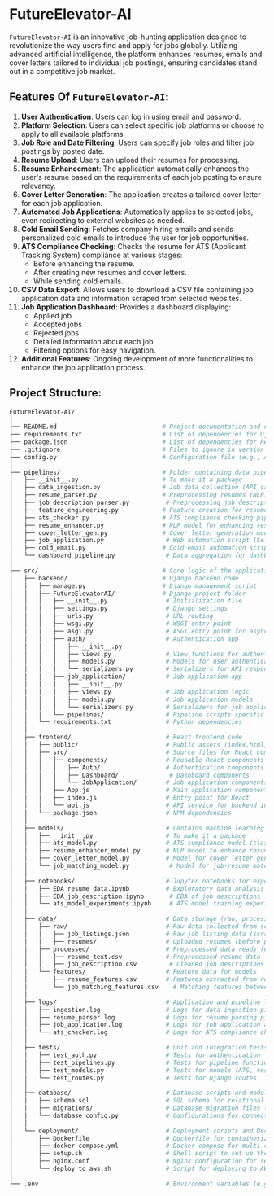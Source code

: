 # **FutureElevator-AI**
`FutureElevator-AI` is an innovative job-hunting application designed to revolutionize the way users find and apply for jobs globally. Utilizing advanced artificial intelligence, the platform enhances resumes, emails and cover letters tailored to individual job postings, ensuring candidates stand out in a competitive job market.

## **Features Of `FutureElevator-AI`:**

1. **User Authentication**: Users can log in using email and password.
2. **Platform Selection**: Users can select specific job platforms or choose to apply to all available platforms.
3. **Job Role and Date Filtering**: Users can specify job roles and filter job postings by posted date.
4. **Resume Upload**: Users can upload their resumes for processing.
5. **Resume Enhancement**: The application automatically enhances the user's resume based on the requirements of each job posting to ensure relevancy.
6. **Cover Letter Generation**: The application creates a tailored cover letter for each job application.
7. **Automated Job Applications**: Automatically applies to selected jobs, even redirecting to external websites as needed.
8. **Cold Email Sending**: Fetches company hiring emails and sends personalized cold emails to introduce the user for job opportunities.
9. **ATS Compliance Checking**: Checks the resume for ATS (Applicant Tracking System) compliance at various stages:
    - Before enhancing the resume.
    - After creating new resumes and cover letters.
    - While sending cold emails.
10. **CSV Data Export**: Allows users to download a CSV file containing job application data and information scraped from selected websites.
11. **Job Application Dashboard**: Provides a dashboard displaying:
    - Applied job
    - Accepted jobs
    - Rejected jobs
    - Detailed information about each job
    - Filtering options for easy navigation.
12. **Additional Features**: Ongoing development of more functionalities to enhance the job application process.

## **Project Structure**:

```bash
FutureElevator-AI/
│
├── README.md                             # Project documentation and overview
├── requirements.txt                      # List of dependencies for Django
├── package.json                          # List of dependencies for React
├── .gitignore                            # Files to ignore in version control
├── config.py                             # Configuration file (e.g., API keys, database URIs)
│
├── pipelines/                            # Folder containing data pipelines and automation scripts
│   ├── __init__.py                       # To make it a package
│   ├── data_ingestion.py                 # Job data collection (API calls, web scraping)
│   ├── resume_parser.py                  # Preprocessing resumes (NLP)
│   ├── job_description_parser.py          # Preprocessing job descriptions
│   ├── feature_engineering.py            # Feature creation for resume/job matching
│   ├── ats_checker.py                    # ATS compliance checking pipeline
│   ├── resume_enhancer.py                # NLP model for enhancing resumes
│   ├── cover_letter_gen.py               # Cover letter generation model
│   ├── job_application.py                 # Web automation script (Selenium)
│   ├── cold_email.py                     # Cold email automation script
│   └── dashboard_pipeline.py              # Data aggregation for dashboard
│
├── src/                                  # Core logic of the application (API, frontend, backend)
│   ├── backend/                          # Django backend code
│   │   ├── manage.py                     # Django management script
│   │   ├── FutureElevatorAI/             # Django project folder
│   │   │   ├── __init__.py                # Initialization file
│   │   │   ├── settings.py                # Django settings
│   │   │   ├── urls.py                    # URL routing
│   │   │   ├── wsgi.py                    # WSGI entry point
│   │   │   ├── asgi.py                    # ASGI entry point for async support
│   │   │   ├── auth/                      # Authentication app
│   │   │   │   ├── __init__.py
│   │   │   │   ├── views.py               # View functions for authentication
│   │   │   │   ├── models.py              # Models for user authentication
│   │   │   │   └── serializers.py         # Serializers for API responses
│   │   │   ├── job_application/           # Job application app
│   │   │   │   ├── __init__.py
│   │   │   │   ├── views.py               # Job application logic
│   │   │   │   ├── models.py              # Job application models
│   │   │   │   └── serializers.py         # Serializers for job applications
│   │   │   └── pipelines/                 # Pipeline scripts specific to backend
│   │   └── requirements.txt               # Python dependencies
│   │
│   ├── frontend/                          # React frontend code
│   │   ├── public/                        # Public assets (index.html, images, etc.)
│   │   ├── src/                           # Source files for React components
│   │   │   ├── components/                # Reusable React components
│   │   │   │   ├── Auth/                  # Authentication components (Login, Signup)
│   │   │   │   ├── Dashboard/              # Dashboard components
│   │   │   │   └── JobApplication/        # Job application components
│   │   │   ├── App.js                     # Main application component
│   │   │   ├── index.js                   # Entry point for React
│   │   │   └── api.js                     # API service for backend integration
│   │   └── package.json                   # NPM dependencies
│   │
│   ├── models/                            # Contains machine learning models and preprocessing logic
│   │   ├── __init__.py                    # To make it a package
│   │   ├── ats_model.py                   # ATS compliance model (classifier)
│   │   ├── resume_enhancer_model.py       # NLP model to enhance resumes
│   │   ├── cover_letter_model.py          # Model for cover letter generation
│   │   └── job_matching_model.py           # Model for job-resume matching
│   │
│   ├── notebooks/                         # Jupyter notebooks for experimentation, EDA, and prototyping
│   │   ├── EDA_resume_data.ipynb          # Exploratory data analysis of resumes
│   │   ├── EDA_job_description.ipynb       # EDA of job descriptions
│   │   └── ats_model_experiments.ipynb     # ATS model training experiments
│   │
│   ├── data/                              # Data storage (raw, processed, and features)
│   │   ├── raw/                           # Raw data collected from scraping/APIs
│   │   │   ├── job_listings.json          # Raw job listing data (scraped/API)
│   │   │   ├── resumes/                   # Uploaded resumes (before preprocessing)
│   │   ├── processed/                     # Preprocessed data ready for modeling
│   │   │   ├── resume_text.csv            # Preprocessed resume data
│   │   │   ├── job_description.csv         # Cleaned job descriptions
│   │   └── features/                      # Feature data for models
│   │       ├── resume_features.csv        # Features extracted from resumes
│   │       └── job_matching_features.csv    # Matching features between resumes & jobs
│   │
│   ├── logs/                              # Application and pipeline logging for debugging
│   │   ├── ingestion.log                  # Logs for data ingestion pipeline
│   │   ├── resume_parser.log              # Logs for resume parsing pipeline
│   │   ├── job_application.log            # Logs for job application automation
│   │   └── ats_checker.log                # Logs for ATS compliance checker
│   │
│   ├── tests/                             # Unit and integration tests for all components
│   │   ├── test_auth.py                   # Tests for authentication
│   │   ├── test_pipelines.py              # Tests for pipeline functions
│   │   ├── test_models.py                 # Tests for models (ATS, resume enhancer)
│   │   └── test_routes.py                 # Tests for Django routes
│   │
│   ├── database/                          # Database scripts and models
│   │   ├── schema.sql                     # SQL schema for relational database (PostgreSQL)
│   │   ├── migrations/                    # Database migration files (e.g., Alembic for Flask)
│   │   └── database_config.py             # Configurations for connecting to the database
│   │
│   └── deployment/                        # Deployment scripts and Docker setup
│       ├── Dockerfile                     # Dockerfile for containerization
│       ├── docker-compose.yml             # Docker-compose for multi-container setup
│       ├── setup.sh                       # Shell script to set up the environment
│       ├── nginx.conf                     # Nginx configuration for serving the app
│       └── deploy_to_aws.sh               # Script for deploying to AWS (or GCP/Heroku)
│
└── .env                                   # Environment variables (e.g., API keys, database URIs)

```